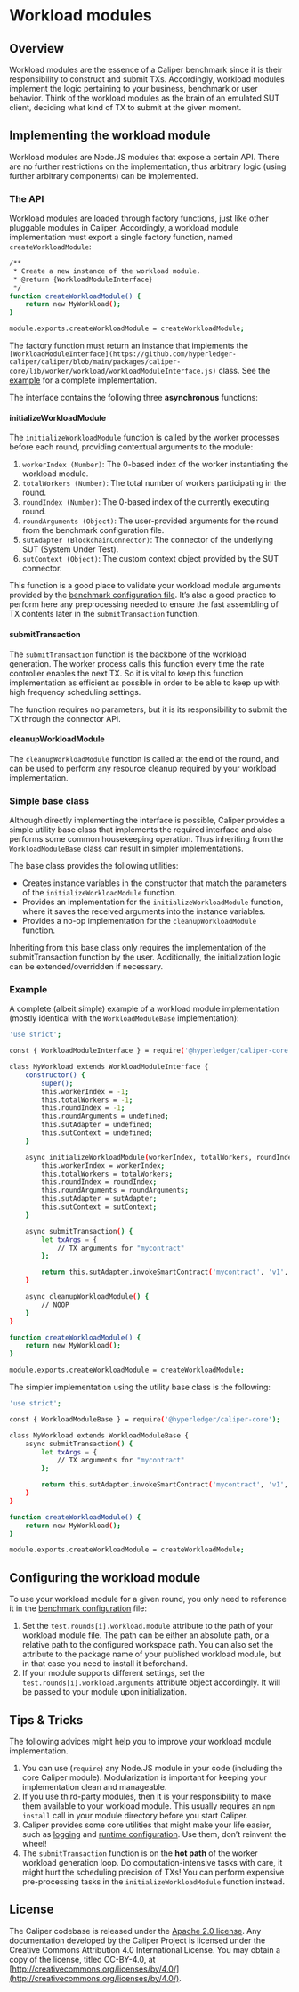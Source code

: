 # Workload modules

## Overview
Workload modules are the essence of a Caliper benchmark since it is their responsibility to construct and submit TXs. Accordingly, workload modules implement the logic pertaining to your business, benchmark or user behavior. Think of the workload modules as the brain of an emulated SUT client, deciding what kind of TX to submit at the given moment.

## Implementing the workload module
Workload modules are Node.JS modules that expose a certain API. There are no further restrictions on the implementation, thus arbitrary logic (using further arbitrary components) can be implemented.

### The API
Workload modules are loaded through factory functions, just like other pluggable modules in Caliper. Accordingly, a workload module implementation must export a single factory function, named `createWorkloadModule`:

```sh
/**
 * Create a new instance of the workload module.
 * @return {WorkloadModuleInterface}
 */
function createWorkloadModule() {
    return new MyWorkload();
}

module.exports.createWorkloadModule = createWorkloadModule;
```

The factory function must return an instance that implements the `[WorkloadModuleInterface](https://github.com/hyperledger-caliper/caliper/blob/main/packages/caliper-core/lib/worker/workload/workloadModuleInterface.js)` class. See the [example](#example) for a complete implementation.

The interface contains the following three **asynchronous** functions:

#### initializeWorkloadModule
The `initializeWorkloadModule` function is called by the worker processes before each round, providing contextual arguments to the module:

1. `workerIndex (Number)`: The 0-based index of the worker instantiating the workload module.
2. `totalWorkers (Number)`: The total number of workers participating in the round.
3. `roundIndex (Number)`: The 0-based index of the currently executing round.
4. `roundArguments (Object)`: The user-provided arguments for the round from the benchmark configuration file.
5. `sutAdapter (BlockchainConnector)`: The connector of the underlying SUT (System Under Test).
6. `sutContext (Object)`: The custom context object provided by the SUT connector.

This function is a good place to validate your workload module arguments provided by the [benchmark configuration file](bench-config.md). It’s also a good practice to perform here any preprocessing needed to ensure the fast assembling of TX contents later in the `submitTransaction` function.

#### submitTransaction
The `submitTransaction` function is the backbone of the workload generation. The worker process calls this function every time the rate controller enables the next TX. So it is vital to keep this function implementation as efficient as possible in order to be able to keep up with high frequency scheduling settings.

The function requires no parameters, but it is its responsibility to submit the TX through the connector API.

#### cleanupWorkloadModule
The `cleanupWorkloadModule` function is called at the end of the round, and can be used to perform any resource cleanup required by your workload implementation.

### Simple base class
Although directly implementing the interface is possible, Caliper provides a simple utility base class that implements the required interface and also performs some common housekeeping operation. Thus inheriting from the `WorkloadModuleBase` class can result in simpler implementations.

The base class provides the following utilities:

- Creates instance variables in the constructor that match the parameters of the `initializeWorkloadModule` function.
- Provides an implementation for the `initializeWorkloadModule` function, where it saves the received arguments into the instance variables.
- Provides a no-op implementation for the `cleanupWorkloadModule` function.

Inheriting from this base class only requires the implementation of the submitTransaction function by the user. Additionally, the initialization logic can be extended/overridden if necessary.

### Example

A complete (albeit simple) example of a workload module implementation (mostly identical with the `WorkloadModuleBase` implementation):

```sh
'use strict';

const { WorkloadModuleInterface } = require('@hyperledger/caliper-core');

class MyWorkload extends WorkloadModuleInterface {
    constructor() {
        super();
        this.workerIndex = -1;
        this.totalWorkers = -1;
        this.roundIndex = -1;
        this.roundArguments = undefined;
        this.sutAdapter = undefined;
        this.sutContext = undefined;
    }

    async initializeWorkloadModule(workerIndex, totalWorkers, roundIndex, roundArguments, sutAdapter, sutContext) {
        this.workerIndex = workerIndex;
        this.totalWorkers = totalWorkers;
        this.roundIndex = roundIndex;
        this.roundArguments = roundArguments;
        this.sutAdapter = sutAdapter;
        this.sutContext = sutContext;
    }

    async submitTransaction() {
        let txArgs = {
            // TX arguments for "mycontract"
        };

        return this.sutAdapter.invokeSmartContract('mycontract', 'v1', txArgs, 30);
    }

    async cleanupWorkloadModule() {
        // NOOP
    }
}

function createWorkloadModule() {
    return new MyWorkload();
}

module.exports.createWorkloadModule = createWorkloadModule;
```

The simpler implementation using the utility base class is the following:

```sh
'use strict';

const { WorkloadModuleBase } = require('@hyperledger/caliper-core');

class MyWorkload extends WorkloadModuleBase {
    async submitTransaction() {
        let txArgs = {
            // TX arguments for "mycontract"
        };

        return this.sutAdapter.invokeSmartContract('mycontract', 'v1', txArgs, 30);
    }
}

function createWorkloadModule() {
    return new MyWorkload();
}

module.exports.createWorkloadModule = createWorkloadModule;
```

## Configuring the workload module
To use your workload module for a given round, you only need to reference it in the [benchmark configuration](bench-config.md/#benchmark-test-settings) file:

1. Set the `test.rounds[i].workload.module` attribute to the path of your workload module file. The path can be either an absolute path, or a relative path to the configured workspace path. You can also set the attribute to the package name of your published workload module, but in that case you need to install it beforehand.
2. If your module supports different settings, set the `test.rounds[i].workload.arguments` attribute object accordingly. It will be passed to your module upon initialization.

## Tips & Tricks

The following advices might help you to improve your workload module implementation.

1. You can use (`require`) any Node.JS module in your code (including the core Caliper module). Modularization is important for keeping your implementation clean and manageable.
2. If you use third-party modules, then it is your responsibility to make them available to your workload module. This usually requires an `npm install` call in your module directory before you start Caliper.
3. Caliper provides some core utilities that might make your life easier, such as [logging](logging-control.md) and [runtime configuration](runtime-config.md). Use them, don’t reinvent the wheel!
4. The `submitTransaction` function is on the **hot path** of the worker workload generation loop. Do computation-intensive tasks with care, it might hurt the scheduling precision of TXs! You can perform expensive pre-processing tasks in the `initializeWorkloadModule` function instead.

## License

The Caliper codebase is released under the [Apache 2.0 license](../getting-started/license.md). Any documentation developed by the Caliper Project is licensed under the Creative Commons Attribution 4.0 International License. You may obtain a copy of the license, titled CC-BY-4.0, at [http://creativecommons.org/licenses/by/4.0/](http://creativecommons.org/licenses/by/4.0/).